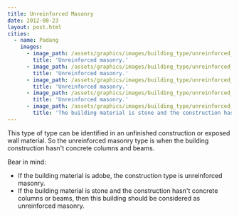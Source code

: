 ```yaml
---
title: Unreinforced Masonry
date: 2012-08-23
layout: post.html
cities:
  - name: Padang
    images:
      - image_path: /assets/graphics/images/building_type/unreinforced_masonry_padang_01.jpg
        title: 'Unreinforced masonry.'         
      - image_path: /assets/graphics/images/building_type/unreinforced_masonry_padang_02.jpg
        title: 'Unreinforced masonry.'         
      - image_path: /assets/graphics/images/building_type/unreinforced_masonry_padang_03.jpg
        title: 'Unreinforced masonry.'         
      - image_path: /assets/graphics/images/building_type/unreinforced_masonry_padang_04.jpg
        title: 'Unreinforced masonry.'         
      - image_path: /assets/graphics/images/building_type/unreinforced_masonry_padang_05.jpg
        title: 'The building material is stone and the construction has not concrete columns and beams.' 
---
```


This type of type can be identified in an unfinished construction or exposed wall material. So the unreinforced masonry type is when the building construction hasn't concrete columns and beams.

Bear in mind:
- If the building material is adobe, the construction type is unreinforced masonry.
- If the building material is stone and the construction hasn't concrete columns or beams, then this building should be considered as unreinforced masonry.


